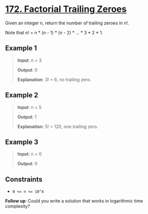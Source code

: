 # [172. Factorial Trailing Zeroes](https://leetcode.com/problems/factorial-trailing-zeroes/)

Given an integer n, return the number of trailing zeroes in n!.

Note that n! = n * (n - 1) * (n - 2) * ... * 3 * 2 * 1.

 

## Example 1

> **Input**: n = 3
>
> **Output**: 0
>
> **Explanation**: 3! = 6, no trailing zero.

## Example 2

> **Input**: n = 5
>
> **Output**: 1
>
> **Explanation**: 5! = 120, one trailing zero.

## Example 3

> **Input**: n = 0
>
> **Output**: 0

## Constraints

- `0 <= n <= 10^4`

**Follow up**: Could you write a solution that works in logarithmic time complexity?